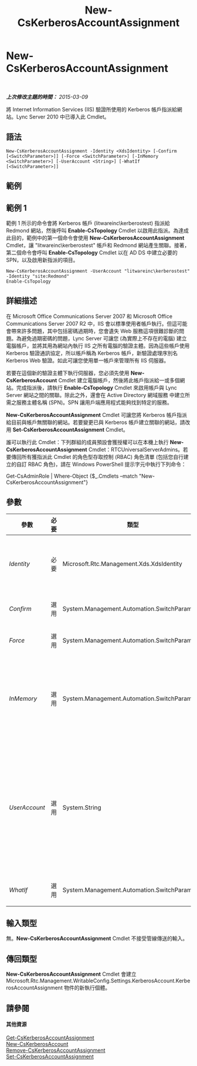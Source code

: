 ﻿---
title: New-CsKerberosAccountAssignment
TOCTitle: New-CsKerberosAccountAssignment
ms:assetid: 02145fe6-8b7a-4508-8b3c-b9671b5bfcff
ms:mtpsurl: https://technet.microsoft.com/zh-tw/library/Gg398074(v=OCS.15)
ms:contentKeyID: 49289902
ms.date: 08/10/2015
mtps_version: v=OCS.15
ms.translationtype: HT
---

# New-CsKerberosAccountAssignment

 

_**上次修改主題的時間：** 2015-03-09_

將 Internet Information Services (IIS) 驗證所使用的 Kerberos 帳戶指派給網站。Lync Server 2010 中已導入此 Cmdlet。

## 語法

    New-CsKerberosAccountAssignment -Identity <XdsIdentity> [-Confirm [<SwitchParameter>]] [-Force <SwitchParameter>] [-InMemory <SwitchParameter>] [-UserAccount <String>] [-WhatIf [<SwitchParameter>]]

## 範例

## 範例 1

範例 1 所示的命令會將 Kerberos 帳戶 (litwareinc\\kerberostest) 指派給 Redmond 網站，然後呼叫 **Enable-CsTopology** Cmdlet 以啟用此指派。為達成此目的，範例中的第一個命令會使用 **New-CsKerberosAccountAssignment** Cmdlet，讓 "litwareinc\\kerberostest" 帳戶和 Redmond 網站產生關聯。接著，第二個命令會呼叫 **Enable-CsTopology** Cmdlet 以在 AD DS 中建立必要的 SPN，以及啟用新指派的項目。

    New-CsKerberosAccountAssignment -UserAccount "litwareinc\kerberostest" -Identity "site:Redmond"
    Enable-CsTopology

## 詳細描述

在 Microsoft Office Communications Server 2007 和 Microsoft Office Communications Server 2007 R2 中，IIS 會以標準使用者帳戶執行。但這可能會帶來許多問題，其中包括密碼過期時，您會遺失 Web 服務這項很難診斷的問題。為避免過期密碼的問題，Lync Server 可讓您 (為實際上不存在的電腦) 建立電腦帳戶，並將其用為網站內執行 IIS 之所有電腦的驗證主體。因為這些帳戶使用 Kerberos 驗證通訊協定，所以帳戶稱為 Kerberos 帳戶，新驗證處理序別名 Kerberos Web 驗證。如此可讓您使用單一帳戶來管理所有 IIS 伺服器。

若要在這個新的驗證主體下執行伺服器，您必須先使用 **New-CsKerberosAccount** Cmdlet 建立電腦帳戶，然後將此帳戶指派給一或多個網站。完成指派後，請執行 **Enable-CsTopology** Cmdlet 來啟用帳戶與 Lync Server 網站之間的關聯。除此之外，還會在 Active Directory 網域服務 中建立所需之服務主體名稱 (SPN)。SPN 讓用戶端應用程式能夠找到特定的服務。

**New-CsKerberosAccountAssignment** Cmdlet 可讓您將 Kerberos 帳戶指派給目前與帳戶無關聯的網站。若要變更已與 Kerberos 帳戶建立關聯的網站，請改用 **Set-CsKerberosAccountAssignment** Cmdlet。

誰可以執行此 Cmdlet：下列群組的成員預設會獲授權可以在本機上執行 **New-CsKerberosAccountAssignment** Cmdlet：RTCUniversalServerAdmins。若要傳回所有獲指派此 Cmdlet 的角色型存取控制 (RBAC) 角色清單 (包括您自行建立的自訂 RBAC 角色)，請在 Windows PowerShell 提示字元中執行下列命令：

Get-CsAdminRole | Where-Object {$\_.Cmdlets –match "New-CsKerberosAccountAssignment"}

## 參數


<table>
<colgroup>
<col style="width: 25%" />
<col style="width: 25%" />
<col style="width: 25%" />
<col style="width: 25%" />
</colgroup>
<thead>
<tr class="header">
<th>參數</th>
<th>必要</th>
<th>類型</th>
<th>說明</th>
</tr>
</thead>
<tbody>
<tr class="odd">
<td><p><em>Identity</em></p></td>
<td><p>必要</p></td>
<td><p>Microsoft.Rtc.Management.Xds.XdsIdentity</p></td>
<td><p>要指派 Kerberos 帳戶之網站的唯一識別碼。(這是網站的識別，而非電腦帳戶)。例如：-Identity &quot;site:Redmond&quot;。</p></td>
</tr>
<tr class="even">
<td><p><em>Confirm</em></p></td>
<td><p>選用</p></td>
<td><p>System.Management.Automation.SwitchParameter</p></td>
<td><p>在執行命令前先提示確認。</p></td>
</tr>
<tr class="odd">
<td><p><em>Force</em></p></td>
<td><p>選用</p></td>
<td><p>System.Management.Automation.SwitchParameter</p></td>
<td><p>隱藏執行命令時可能發生的非嚴重錯誤訊息。</p></td>
</tr>
<tr class="even">
<td><p><em>InMemory</em></p></td>
<td><p>選用</p></td>
<td><p>System.Management.Automation.SwitchParameter</p></td>
<td><p>建立物件參照但不實際將該物件認可為永久變更。如果您會將這個利用此參數呼叫之 Cmdlet 的輸出指派給變數，可以變更物件參照的屬性，然後呼叫與此 Cmdlet 配對的 Set- Cmdlet，認可這些變更。</p></td>
</tr>
<tr class="odd">
<td><p><em>UserAccount</em></p></td>
<td><p>選用</p></td>
<td><p>System.String</p></td>
<td><p>要指派之帳戶的帳戶名稱，必須使用「網域名稱\使用者名稱」格式。例如：-UserAccount &quot;litwareinc\kerberostest&quot;。帳戶的使用者名稱部分 (kerberostest) 是 NETBIOS 名稱，且最多可以包含 15 個字元。</p>
<p>請注意，除了名稱 UserAccount，此帳戶實際上是電腦帳戶，不是使用者帳戶。</p></td>
</tr>
<tr class="even">
<td><p><em>WhatIf</em></p></td>
<td><p>選用</p></td>
<td><p>System.Management.Automation.SwitchParameter</p></td>
<td><p>說明執行命令時若不實際執行命令的後果。</p></td>
</tr>
</tbody>
</table>


## 輸入類型

無。**New-CsKerberosAccountAssignment** Cmdlet 不接受管線傳送的輸入。

## 傳回類型

**New-CsKerberosAccountAssignment** Cmdlet 會建立 Microsoft.Rtc.Management.WritableConfig.Settings.KerberosAccount.KerberosAccountAssignment 物件的新執行個體。

## 請參閱

#### 其他資源

[Get-CsKerberosAccountAssignment](get-cskerberosaccountassignment.md)  
[New-CsKerberosAccount](new-cskerberosaccount.md)  
[Remove-CsKerberosAccountAssignment](remove-cskerberosaccountassignment.md)  
[Set-CsKerberosAccountAssignment](set-cskerberosaccountassignment.md)

